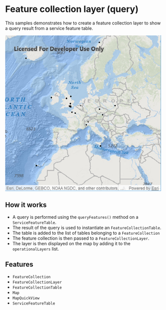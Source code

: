 # Feature collection layer (query)

This samples demonstrates how to create a feature collection layer to show a query result from a service feature table.

![](screenshot.png)

## How it works

- A query is performed using the `queryFeatures()` method on a `ServiceFeatureTable`.
- The result of the query is used to instantiate an `FeatureCollectionTable`.
- The table is added to the list of tables belonging to a `FeatureCollection`
- The feature collection is then passed to a `FeatureCollectionLayer`.
- The layer is then displayed on the map by adding it to the `operationalLayers` list.

## Features

- `FeatureCollection`
- `FeatureCollectionLayer`
- `FeatureCollectionTable`
- `Map`
- `MapQuickView`
- `ServiceFeatureTable`
